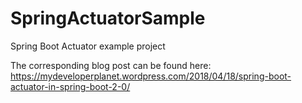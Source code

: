 # SpringActuatorSample
Spring Boot Actuator example project

The corresponding blog post can be found here: https://mydeveloperplanet.wordpress.com/2018/04/18/spring-boot-actuator-in-spring-boot-2-0/
